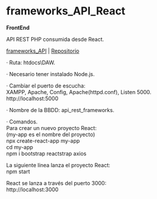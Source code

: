# frameworks_API_React  
__FrontEnd__  
  
API REST PHP consumida desde React.  
  
[frameworks_API](https://github.com/LuisValles92/frameworks_API) | [Repositorio](https://github.com/LuisValles92/frameworks_API_React)  
  
· Ruta: htdocs\DAW.  
  
· Necesario tener instalado Node.js.  
  
· Cambiar el puerto de escucha:  
XAMPP, Apache, Config, Apache(httpd.conf), Listen 5000.  
http://localhost:5000  
  
· Nombre de la BBDD: api_rest_frameworks.  
  
· Comandos.  
Para crear un nuevo proyecto React:  
(my-app es el nombre del proyecto)  
npx create-react-app my-app  
cd my-app  
npm i bootstrap reactstrap axios  
  
La siguiente línea lanza el proyecto React:  
npm start  
  
React se lanza a través del puerto 3000:  
http://localhost:3000  
  
